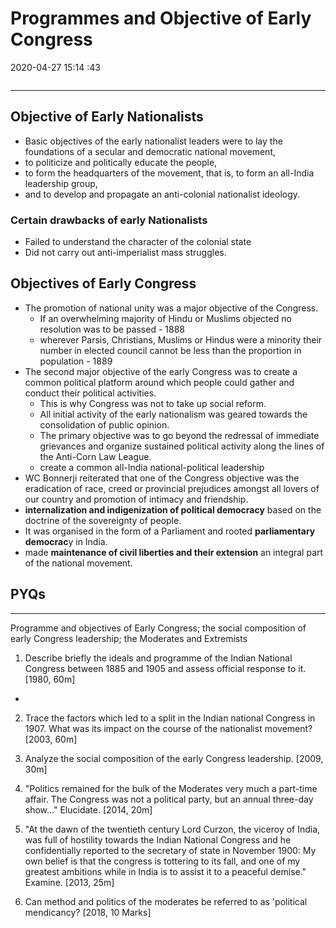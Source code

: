 # Programmes and Objective of Early Congress
2020-04-27 15:14 :43

```toc
```
---

## Objective of Early Nationalists
 - Basic objectives of the early nationalist leaders were to lay the foundations of a secular and democratic national movement, 
 - to politicize and politically educate the people, 
 - to form the headquarters of the movement, that is, to form an all-India leadership group, 
 - and to develop and propagate an anti-colonial nationalist ideology.

###  Certain drawbacks of early Nationalists
-   Failed to understand the character of the colonial state
-   Did not carry out anti-imperialist mass struggles.
 

## Objectives of Early Congress
-   The promotion of national unity was a major objective of the Congress.
	-   If an overwhelming majority of Hindu or Muslims objected no resolution was to be passed - 1888
	-   wherever Parsis, Christians, Muslims or Hindus were a minority their number in elected council cannot be less than the proportion in population - 1889
-   The second major objective of the early Congress was to create a common political platform around which people could gather and conduct their political activities.
	-   This is why Congress was not to take up social reform.
	-   All initial activity of the early nationalism was geared towards the consolidation of public opinion.
	-   The primary objective was to go beyond the redressal of immediate grievances and organize sustained political activity along the lines of the Anti-Corn Law League.
	-   create a common all-India national-political leadership
-   WC Bonnerji reiterated that one of the Congress objective was the eradication of race, creed or provincial prejudices amongst all lovers of our country and promotion of intimacy and friendship.
-   **internalization and indigenization of political democracy** based on the doctrine of the sovereignty of people.
-   It was organised in the form of a Parliament and rooted **parliamentary democrac**y in India.
-   made **maintenance of civil liberties and their extension** an integral part of the national movement.
 
## PYQs

---

Programme and objectives of Early Congress; the social composition of
early Congress leadership; the Moderates and Extremists


1. Describe briefly the ideals and programme of the Indian National Congress between 1885 and 1905 and assess official response to it. [1980, 60m]
-   







2. Trace the factors which led to a split in the Indian national Congress in 1907. What was its impact on the course of the nationalist movement? [2003, 60m]








3. Analyze the social composition of the early Congress leadership. [2009, 30m]








4. "Politics remained for the bulk of the Moderates very much a part-time affair. The
Congress was not a political party, but an annual three-day show..." Elucidate. [2014, 20m]








5. "At the dawn of the twentieth century Lord Curzon, the viceroy of India, was full of hostility towards the Indian National Congress and he confidentially reported to the secretary of state in November 1900: My own belief is that the congress is tottering to its fall, and one of my greatest ambitions while in India is to assist it to a peaceful demise." Examine. [2013, 25m]








6. Can method and politics of the moderates be referred to as 'political mendicancy? [2018,
10 Marks]




 

 






